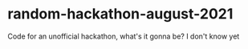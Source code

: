 # random-hackathon-august-2021
Code for an unofficial hackathon, what's it gonna be? I don't know yet
